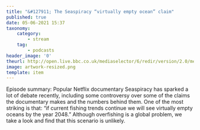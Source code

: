 ```yaml
---
title: "&#127911; The Seaspiracy “virtually empty ocean” claim"
published: true
date: 05-06-2021 15:37
taxonomy:
    category:
        - stream
    tag:
        - podcasts
header_image: '0'
theurl: http://open.live.bbc.co.uk/mediaselector/6/redir/version/2.0/mediaset/audio-nondrm-download/proto/http/vpid/p09jysgp.mp3
image: artwork-resized.png
template: item
--- 
```

Episode summary: Popular Netflix documentary Seaspiracy has sparked a lot of debate recently, including some controversy over some of the claims the documentary makes and the numbers behind them. One of the most striking is that: “if current fishing trends continue we will see virtually empty oceans by the year 2048.” Although overfishing is a global problem, we take a look and find that this scenario is unlikely.
